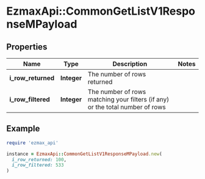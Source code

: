 # EzmaxApi::CommonGetListV1ResponseMPayload

## Properties

| Name | Type | Description | Notes |
| ---- | ---- | ----------- | ----- |
| **i_row_returned** | **Integer** | The number of rows returned |  |
| **i_row_filtered** | **Integer** | The number of rows matching your filters (if any) or the total number of rows |  |

## Example

```ruby
require 'ezmax_api'

instance = EzmaxApi::CommonGetListV1ResponseMPayload.new(
  i_row_returned: 100,
  i_row_filtered: 533
)
```


